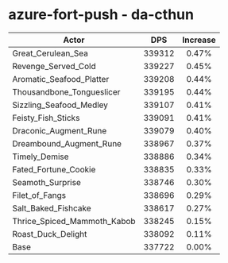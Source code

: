# azure-fort-push - da-cthun
| Actor | DPS | Increase |
|---|:---:|:---:|
|Great_Cerulean_Sea|339312|0.47%|
|Revenge_Served_Cold|339227|0.45%|
|Aromatic_Seafood_Platter|339208|0.44%|
|Thousandbone_Tongueslicer|339195|0.44%|
|Sizzling_Seafood_Medley|339107|0.41%|
|Feisty_Fish_Sticks|339091|0.41%|
|Draconic_Augment_Rune|339079|0.40%|
|Dreambound_Augment_Rune|338967|0.37%|
|Timely_Demise|338886|0.34%|
|Fated_Fortune_Cookie|338835|0.33%|
|Seamoth_Surprise|338746|0.30%|
|Filet_of_Fangs|338696|0.29%|
|Salt_Baked_Fishcake|338617|0.27%|
|Thrice_Spiced_Mammoth_Kabob|338245|0.15%|
|Roast_Duck_Delight|338092|0.11%|
|Base|337722|0.00%|
